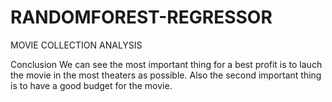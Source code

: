 # RANDOMFOREST-REGRESSOR
MOVIE COLLECTION ANALYSIS



Conclusion
We can see the most important thing for a best profit is to lauch the movie in the most theaters as possible.
Also the second important thing is to have a good budget for the movie.
